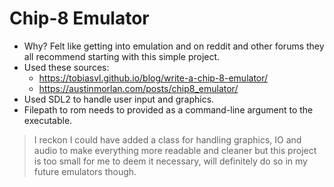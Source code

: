 # Chip-8 Emulator
  - Why? Felt like getting into emulation and on reddit and other forums they all recommend starting with this simple project.
  - Used these sources:
    *  https://tobiasvl.github.io/blog/write-a-chip-8-emulator/
    *  https://austinmorlan.com/posts/chip8_emulator/
  - Used SDL2 to handle user input and graphics.
  - Filepath to rom needs to provided as a command-line argument to the executable.
> I reckon I could have added a class for handling graphics, IO and audio to make everything more readable and cleaner but
this project is too small for me to deem it necessary, will definitely do so in my future emulators though.
